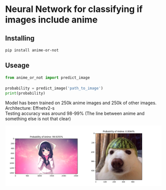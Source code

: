 # Neural Network for classifying if images include anime
## Installing
```
pip install anime-or-not
```
## Useage
```python
from anime_or_not import predict_image

probability = predict_image('path_to_image')
print(probability)
```


Model has been trained on 250k anime images and 250k of other images.  
Architecture: Effnetv2-s  
Testing accuracy was around 98-99% (The line between anime and something else is not that clear)

![alt text](https://github.com/LaihoE/Anime-or-not/blob/main/images/exampleanime.png?raw=true)